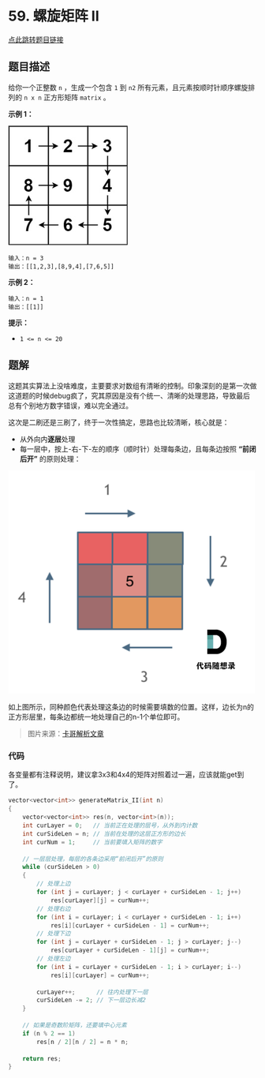 # 59. 螺旋矩阵 II

[点此跳转题目链接](https://leetcode.cn/problems/spiral-matrix-ii/description/)

## 题目描述

给你一个正整数 `n` ，生成一个包含 `1` 到 `n2` 所有元素，且元素按顺时针顺序螺旋排列的 `n x n` 正方形矩阵 `matrix` 。

 

**示例 1：**

![img](./pic1.png)

```
输入：n = 3
输出：[[1,2,3],[8,9,4],[7,6,5]]
```

**示例 2：**

```
输入：n = 1
输出：[[1]]
```

 

**提示：**

- `1 <= n <= 20`



## 题解

这题其实算法上没啥难度，主要要求对数组有清晰的控制。印象深刻的是第一次做这道题的时候debug疯了，究其原因是没有个统一、清晰的处理思路，导致最后总有个别地方数字错误，难以完全通过。

这次是二刷还是三刷了，终于一次性搞定，思路也比较清晰，核心就是：

- 从外向内**逐层**处理
- 每一层中，按上-右-下-左的顺序（顺时针）处理每条边，且每条边按照 **“前闭后开”** 的原则处理：

<img src="./pic2.png" alt="carlPic" width="500" />

如上图所示，同种颜色代表处理这条边的时候需要填数的位置。这样，边长为n的正方形层里，每条边都统一地处理自己的n-1个单位即可。

> 图片来源：[卡哥解析文章](https://programmercarl.com/0059.螺旋矩阵II.html#思路)

### 代码

各变量都有注释说明，建议拿3x3和4x4的矩阵对照着过一遍，应该就能get到了。

```cpp
vector<vector<int>> generateMatrix_II(int n)
{
    vector<vector<int>> res(n, vector<int>(n));
    int curLayer = 0;   // 当前正在处理的层号，从外到内计数
    int curSideLen = n; // 当前在处理的这层正方形的边长
    int curNum = 1;     // 当前要填入矩阵的数字

    // 一层层处理，每层的各条边采用“前闭后开”的原则
    while (curSideLen > 0)
    {
        // 处理上边
        for (int j = curLayer; j < curLayer + curSideLen - 1; j++)
            res[curLayer][j] = curNum++;
        // 处理右边
        for (int i = curLayer; i < curLayer + curSideLen - 1; i++)
            res[i][curLayer + curSideLen - 1] = curNum++;
        // 处理下边
        for (int j = curLayer + curSideLen - 1; j > curLayer; j--)
            res[curLayer + curSideLen - 1][j] = curNum++;
        // 处理左边
        for (int i = curLayer + curSideLen - 1; i > curLayer; i--)
            res[i][curLayer] = curNum++;

        curLayer++;      // 往内处理下一层
        curSideLen -= 2; // 下一层边长减2
    }

    // 如果是奇数阶矩阵，还要填中心元素
    if (n % 2 == 1)
        res[n / 2][n / 2] = n * n;

    return res;
}
```

